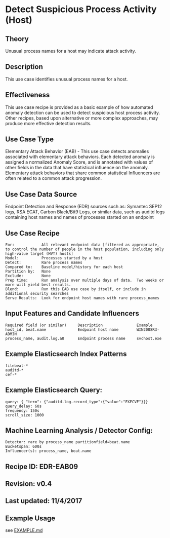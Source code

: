 # Detect Suspicious Process Activity (Host)

## Theory
Unusual process names for a host may indicate attack activity.

## Description
This use case identifies unusual process names for a host.

## Effectiveness
This use case recipe is provided as a basic example of how automated anomaly detection can be used to detect suspicious host process activity.  Other recipes, based upon alternative or more complex approaches, may produce more effective detection results.

## Use Case Type
Elementary Attack Behavior (EAB) - This use case detects anomalies associated with elementary attack behaviors.  Each detected anomaly is assigned a normalized Anomaly Score, and is annotated with values of other fields in the data that have statistical influence on the anomaly.  Elementary attack behaviors that share common statistical Influencers are often related to a common attack progression.

## Use Case Data Source
Endpoint Detection and Response (EDR) sources such as: Symantec SEP12 logs, RSA ECAT, Carbon Black/Bit9 Logs, or similar data, such as auditd logs containing host names and  names of processes started on an endpoint

## Use Case Recipe
    For:            All relevant endpoint data [filtered as appropriate, to control the number of people in the host population, including only high-value target (HVT) hosts]
    Model:          Processes started by a host
    Detect:         Rare process names
    Compared to:    Baseline model/history for each host
    Partition by:   None
    Exclude:        None
    Prep time:      Run analysis over multiple days of data.  Two weeks or more will yield best results.
    Blend:          Run this EAB use case by itself, or include in additional security searches
    Serve Results:  Look for endpoint host names with rare process_names

## Input Features and Candidate Influencers

    Required field (or similar)     Description               Example
    host_id, beat.name              Endpoint host name        WIN2008R3-ADMIN
    process_name, audit.log.a0      Endpoint process name     svchost.exe

## Example Elasticsearch Index Patterns

    filebeat-*
    auditd-*
    cef-*

## Example Elasticsearch Query:

    query: { "term": {"auditd.log.record_type":{"value":"EXECVE"}}}
    query_delay: 60s
    frequency: 150s
    scroll_size: 1000

## Machine Learning Analysis / Detector Config:

    Detector: rare by process_name partitionfield=beat.name
    Bucketspan: 600s
    Influencer(s): process_name, beat.name

## Recipe ID: EDR-EAB09

## Revision:  v0.4

## Last updated: 11/4/2017

## Example Usage

see [EXAMPLE.md](https://github.com/elastic/examples/blob/master/Machine%20Learning/Security%20analytics%20recipes/Suspicious_Process_Activity/EXAMPLE.md)
